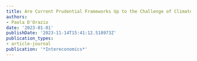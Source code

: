 ```yaml
---
title: Are Current Prudential Frameworks Up to the Challenge of Climate Risks?
authors:
- Paola D'Orazio
date: '2023-01-01'
publishDate: '2023-11-14T15:41:12.518973Z'
publication_types:
- article-journal
publication: '*Intereconomics*'
---
```

